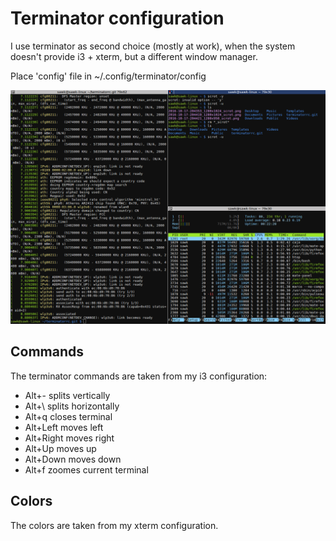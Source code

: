 # Terminator configuration

I use terminator as second choice (mostly at work), when the system doesn't provide i3 + xterm, but a different window manager.

Place 'config' file in ~/.config/terminator/config

![alt tag](https://raw.githubusercontent.com/acerv/terminatorrc/master/screenshot.png)

## Commands

The terminator commands are taken from my i3 configuration:

* Alt+-     splits vertically
* Alt+\     splits horizontally
* Alt+q     closes terminal
* Alt+Left  moves left
* Alt+Right moves right
* Alt+Up    moves up
* Alt+Down  moves down
* Alt+f     zoomes current terminal

## Colors

The colors are taken from my xterm configuration.
